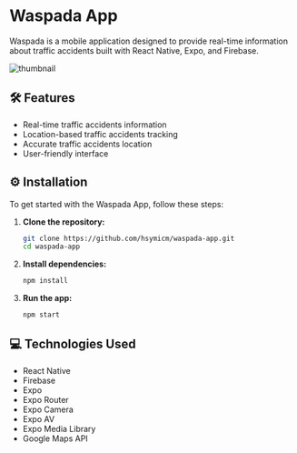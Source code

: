 # Waspada App

Waspada is a mobile application designed to provide real-time information about traffic accidents built with React Native, Expo, and Firebase.

![thumbnail](https://i.imgur.com/tHgC09W.png)

## 🛠️ Features

- Real-time traffic accidents information
- Location-based traffic accidents tracking
- Accurate traffic accidents location
- User-friendly interface

## ⚙️ Installation

To get started with the Waspada App, follow these steps:

1. **Clone the repository:**

    ```bash
    git clone https://github.com/hsymicm/waspada-app.git
    cd waspada-app
    ```

2. **Install dependencies:**

    ```bash
    npm install
    ```

3. **Run the app:**

    ```bash
    npm start
    ```

## 💻 Technologies Used

- React Native
- Firebase
- Expo
- Expo Router
- Expo Camera
- Expo AV
- Expo Media Library
- Google Maps API
